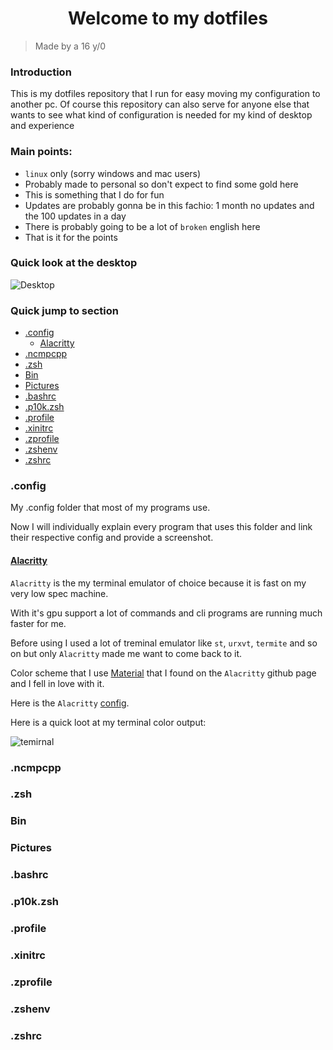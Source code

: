 <h1 align="center"> Welcome to my dotfiles </h1>

> Made by a 16 y/0

### Introduction

This is my dotfiles repository that I run for easy moving my configuration to another pc.
Of course this repository can also serve for anyone else that wants to see what kind of configuration is needed for my kind of desktop and experience

### Main points:

- `linux` only (sorry windows and mac users)
- Probably made to personal so don't expect to find some gold here
- This is something that I do for fun
- Updates are probably gonna be in this fachio: 1 month no updates and the 100 updates in a day
- There is probably going to be a lot of `broken` english here
- That is it for the points

### Quick look at the desktop

![Desktop](https://raw.githubusercontent.com/CroLinuxGamer/Photos/master/desktop.png)

### Quick jump to section

- [.config](#config)
    - [Alacritty](#alacritty)
- [.ncmpcpp](#ncmpcpp)
- [.zsh](#zsh)
- [Bin](#bin)
- [Pictures](#pictures)
- [.bashrc](#bashrc)
- [.p10k.zsh](#p10k.zsh)
- [.profile](#profile)
- [.xinitrc](#xinitrc)
- [.zprofile](#zprofile)
- [.zshenv](#zshenv)
- [.zshrc](#zshrc)

### .config

My .config folder that most of my programs use.

Now I will individually explain every program that uses this folder and link their respective config and provide a screenshot.

#### [Alacritty](https://github.com/alacritty/alacritty)

`Alacritty` is the my terminal emulator of choice because it is fast on my very low spec machine.

With it's gpu support a lot of commands and cli programs are running much faster for me.

Before using I used a lot of treminal emulator like `st`, `urxvt`, `termite` and so on but only `Alacritty` made me want to come back to it.

Color scheme that I use [Material](https://github.com/alacritty/alacritty/wiki/Color-schemes#material-theme) that I found on the `Alacritty` github page and I fell in love with it.

Here is the `Alacritty` [config](.config/alacritty/alacritty.yml).

Here is a quick loot at my terminal color output:

![temirnal](https://raw.githubusercontent.com/CroLinuxGamer/Photos/master/terminal.png)

### .ncmpcpp

### .zsh

### Bin

### Pictures

### .bashrc

### .p10k.zsh

### .profile

### .xinitrc

### .zprofile

### .zshenv

### .zshrc
